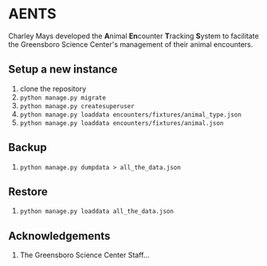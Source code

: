 # AENTS

Charley Mays developed the **A**nimal **En**counter **T**racking **S**ystem to facilitate the Greensboro Science Center's management of their animal encounters.

## Setup a new instance

1. clone the repository
1. `python manage.py migrate`
1. `python manage.py createsuperuser`
1. `python manage.py loaddata encounters/fixtures/animal_type.json`
1. `python manage.py loaddata encounters/fixtures/animal.json`

## Backup 
1. `python manage.py dumpdata > all_the_data.json`

## Restore
1. `python manage.py loaddata all_the_data.json`

## Acknowledgements
1. The Greensboro Science Center Staff...